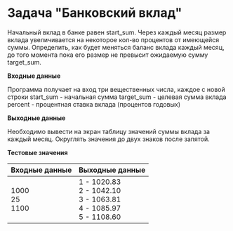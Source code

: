 # Задача "Банковский вклад"

Начальный вклад в банке равен start_sum. Через каждый месяц размер вклада увеличивается на некоторое кол-во процентов от
имеющейся суммы. Определить, как будет меняться баланс вклада каждый месяц, до того момента пока его размер не превысит
ожидаемую сумму target_sum.

**Входные данные**

Программа получает на вход три вещественных числа, каждое с новой строки
start_sum - начальная сумма 
target_sum - целевая сумма вклада
percent - процентная ставка вклада (процентов годовых)

**Выходные данные**

Необходимо вывести на экран таблицу значений суммы вклада за каждый месяц.
Округлять значения до двух знаков после запятой.

**Тестовые значения**

<table class="docutils align-default">
    <thead>
        <tr class="row-odd">
            <th class="head">Входные данные</th>
            <th class="head">Выходные данные</th>
        </tr>
    </thead>
    <tbody>
        <tr class="row-even"><td>1000<br>25<br>1100</td><td>1 - 1020.83<br>2 - 1042.10<br>3 - 1063.81<br>4 - 1085.97<br>5 - 1108.60</td></tr>
    </tbody>
</table>
